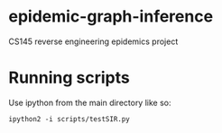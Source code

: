 # epidemic-graph-inference
CS145 reverse engineering epidemics project

# Running scripts
Use ipython from the main directory like so:
```
ipython2 -i scripts/testSIR.py
```

